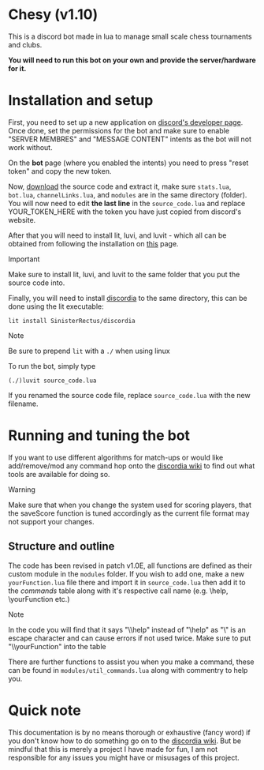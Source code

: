 # Chesy (v1.10)

This is a discord bot made in lua to manage small scale chess tournaments and clubs. 

**You will need to run this bot on your own and provide the server/hardware for it.**
# Installation and setup
First, you need to set up a new application on [discord's developer page](https://discord.com/developers/).
Once done, set the permissions for the bot and make sure to enable "SERVER MEMBRES" and "MESSAGE CONTENT" intents as the bot will not work without.

On the **bot** page (where you enabled the intents) you need to press "reset token" and copy the new token.

Now, [download](https://github.com/Kniffler/Chesy/releases) the source code and extract it, make sure  ```stats.lua```, ```bot.lua```, ```channelLinks.lua```, and ```modules``` are in the same directory (folder).
You will now need to edit **the last line** in the ```source_code.lua``` and replace YOUR_TOKEN_HERE with the token you have just copied from discord's website.

After that you will need to install lit, luvi, and luvit - which all can be obtained from following the installation on [this](https://github.com/luvit/lit) page.
> [!IMPORTANT]
Make sure to install lit, luvi, and luvit to the same folder that you put the source code into.

Finally, you will need to install [discordia](https://github.com/SinisterRectus/Discordia) to the same directory, this can be done using the lit executable:
```
lit install SinisterRectus/discordia
```
> [!NOTE]
Be sure to prepend ```lit``` with a ```./``` when using linux

To run the bot, simply type
```
(./)luvit source_code.lua
```
If you renamed the source code file, replace ```source_code.lua``` with the new filename.
# Running and tuning the bot
If you want to use different algorithms for match-ups or would like add/remove/mod any command hop onto the [discordia wiki](https://github.com/SinisterRectus/Discordia/wiki) to find out what tools are available for doing so.
> [!WARNING]
Make sure that when you change the system used for scoring players, that the saveScore function is tuned accordingly as the current file format may not support your changes.
## Structure and outline
The code has been revised in patch v1.0E, all functions are defined as their custom module in the ```modules``` folder. If you wish to add one, make a new ```yourFunction.lua``` file there and import it in ```source_code.lua``` then add it to the _commands_ table along with it's respective call name (e.g. \help, \yourFunction etc.)
> [!NOTE]
In the code you will find that it says "\\\\help" instead of "\\help" as "\\" is an escape character and can cause errors if not used twice. Make sure to put "\\\\yourFunction" into the table

There are further functions to assist you when you make a command, these can be found in ```modules/util_commands.lua``` along with commentry to help you.
# Quick note
This documentation is by no means thorough or exhaustive (fancy word) if you don't know how to do something go on to the [discordia wiki](https://github.com/SinisterRectus/Discordia/wiki). But be mindful that this is merely a project I have made for fun, I am not responsible for any issues you might have or misusages of this project.
